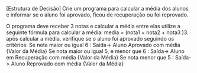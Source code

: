 [Estrutura de Decisão]
Crie um programa para calcular a média dos alunos e informar se o aluno foi aprovado, ficou de recuperação ou foi reprovado.

O programa deve receber 3 notas e calcular a média entre elas utilize a seguinte fórmula para calcular a média: media = (nota1 + nota2 + nota3 )3.  após calcular a média, verifique se o aluno foi aprovado seguindo os critérios: 
Se nota maior ou igual 6 : Saída-> Aluno Aprovado com média {Valor da Média} 
Se nota maior ou igual 5, e menor que 6 : Saída-> Aluno em Recuperação com média {Valor da Média} 
Se nota menor que 5 : Saída-> Aluno Reprovado com média {Valor da Média} 

